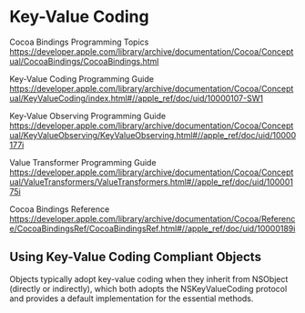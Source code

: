 #  Key-Value Coding

Cocoa Bindings Programming Topics
https://developer.apple.com/library/archive/documentation/Cocoa/Conceptual/CocoaBindings/CocoaBindings.html

Key-Value Coding Programming Guide
https://developer.apple.com/library/archive/documentation/Cocoa/Conceptual/KeyValueCoding/index.html#//apple_ref/doc/uid/10000107-SW1

Key-Value Observing Programming Guide
https://developer.apple.com/library/archive/documentation/Cocoa/Conceptual/KeyValueObserving/KeyValueObserving.html#//apple_ref/doc/uid/10000177i

Value Transformer Programming Guide
https://developer.apple.com/library/archive/documentation/Cocoa/Conceptual/ValueTransformers/ValueTransformers.html#//apple_ref/doc/uid/10000175i

Cocoa Bindings Reference
https://developer.apple.com/library/archive/documentation/Cocoa/Reference/CocoaBindingsRef/CocoaBindingsRef.html#//apple_ref/doc/uid/10000189i

## Using Key-Value Coding Compliant Objects

Objects typically adopt key-value coding when they inherit from NSObject (directly or indirectly), 
which both adopts the NSKeyValueCoding protocol and provides a default implementation for the essential methods.

